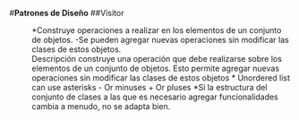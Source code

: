 #**Patrones de Diseño** 
##Visitor
<dl>
<dd>
*Construye operaciones a realizar en los elementos de un conjunto de objetos.
-Se pueden agregar nuevas operaciones sin modificar las clases de estos objetos.
<dd>
Descripción
construye una operación que debe realizarse sobre los elementos de un conjunto de objetos. Esto permite agregar nuevas operaciones sin modificar las clases de estos objetos
* Unordered list can use asterisks
- Or minuses
+ Or pluses
*Si la estructura del conjunto de clases a las que es necesario agregar funcionalidades cambia a menudo, no se adapta bien.
</dl>
